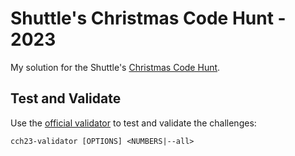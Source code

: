 # Shuttle's Christmas Code Hunt - 2023

My solution for the Shuttle's [Christmas Code Hunt](https://www.shuttle.rs/cch).

## Test and Validate

Use the [official validator](https://crates.io/crates/cch23-validator) to test and validate the challenges:

```no_rust
cch23-validator [OPTIONS] <NUMBERS|--all>
```